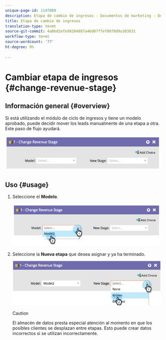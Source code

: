 ```yaml
---
unique-page-id: 1147080
description: Etapa de cambio de ingresos - Documentos de marketing - Documentación del producto
title: Etapa de cambio de ingresos
translation-type: tm+mt
source-git-commit: 4a0bd2efe99284807a46d07ffef0070d9a303631
workflow-type: tm+mt
source-wordcount: '77'
ht-degree: 0%

---
```



# Cambiar etapa de ingresos {#change-revenue-stage}

## Información general {#overview}

Si está utilizando el módulo de ciclo de ingresos y tiene un modelo aprobado, puede decidir mover los leads manualmente de una etapa a otra. Este paso de flujo ayudará.

![](assets/image2014-9-22-17-3a4-3a59.png)

## Uso {#usage}

1. Seleccione el **Modelo**.

   ![](assets/image2014-9-22-17-3a5-3a4.png)

1. Seleccione la **Nueva etapa** que desea asignar y ya ha terminado.

   ![](assets/image2014-9-22-17-5-8.png)

   >[!CAUTION]
   >
   >El almacén de datos presta especial atención al momento en que los posibles clientes se desplazan entre etapas. Esto puede crear datos incorrectos si se utilizan incorrectamente.
